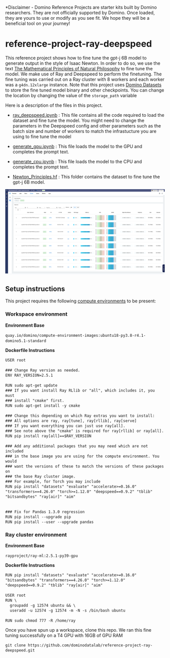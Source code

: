*Disclaimer - Domino Reference Projects are starter kits built by Domino researchers. They are not officially supported by Domino. Once loaded, they are yours to use or modify as you see fit. We hope they will be a beneficial tool on your journey!

# reference-project-ray-deepspeed
This reference project shows how to fine tune the gpt-j 6B model to generate output in the style of Isaac Newton. In order to do so, we use the text [The Mathematical Principles of Natural Philosophy](https://en.wikisource.org/wiki/The_Mathematical_Principles_of_Natural_Philosophy_(1846)) to fine tune the model. We make use of Ray and Deepspeed to perform the finetuning. The fine tuning was carried out on a Ray cluster with 8 workers and each worker was a `g4dn.12xlarge` instance. Note that this project uses [Domino Datasets](https://docs.dominodatalab.com/en/latest/user_guide/0a8d11/datasets/) to store the fine tuned model binary and other checkpoints. You can change the location by changing the value of the `storage_path` variable

Here is a description of the files in this project.

* [ray_deepspeed.ipynb](ray_deepspeed.ipynb) : This file contains all the code required to load the dataset and fine tune the model. You might need to change the parameters in the Deepspeed config and other parameters such as the batch size and number of workers to match the infrastucture you are using to fine tune the model

* [generate_gpu.ipynb](generate_gpu.ipynb) : This file loads the model to the GPU  and completes the prompt text.

* [generate_cpu.ipynb](generate_cpu.ipynb) : This file loads the model to the CPU  and completes the prompt text.

* [Newton_Principles.hf](Newton_Principles.hf) : This folder contains the dataset to fine tune the gpt-j 6B model. 


![Ray_Training](ray_training.png)

## Setup instructions

This project requires the following [compute environments](https://docs.dominodatalab.com/en/latest/user_guide/f51038/environments/) to be present:

### Workspace environment
**Environment Base** 

```quay.io/domino/compute-environment-images:ubuntu18-py3.8-r4.1-domino5.1-standard```

**Dockerfile Instructions**

```
USER root

### Change Ray version as needed.
ENV RAY_VERSION=2.5.1

RUN sudo apt-get update
### If you want install Ray RLlib or "all", which includes it, you must
### install "cmake" first.
RUN sudo apt-get install -y cmake

### Change this depending on which Ray extras you want to install:
### All options are ray, ray[tune], ray[rllib], ray[serve]
### If you want everything you can just use ray[all].
### See note above the "cmake" is required for ray[rllib] or ray[all].
RUN pip install ray[all]==$RAY_VERSION

### Add any additional packages that you may need which are not included
### in the base image you are using for the compute environment. You would
### want the versions of these to match the versions of these packages on
### the base Ray cluster image.
### For example, for Torch you may include
RUN pip install "datasets" "evaluate" "accelerate>=0.16.0" "transformers==4.26.0" "torch>=1.12.0" "deepspeed==0.9.2" "tblib" "bitsandbytes" "ray[air]" "aim"


### Fix for Pandas 1.3.0 regression
RUN pip install --upgrade pip
RUN pip install --user --upgrade pandas

```

### Ray cluster environment

**Environment Base** 

```rayproject/ray-ml:2.5.1-py39-gpu```

**Dockerfile Instructions**

```
RUN pip install "datasets" "evaluate" "accelerate>=0.16.0" "bitsandbytes" "transformers==4.26.0" "torch>=1.12.0" "deepspeed==0.9.2" "tblib" "ray[air]" "aim"

USER root
RUN \
  groupadd -g 12574 ubuntu && \
  useradd -u 12574 -g 12574 -m -N -s /bin/bash ubuntu
  
RUN sudo chmod 777 -R /home/ray
```
Once you have spun up a workspace, clone this repo. We ran this fine tuning successfully on a T4 GPU with 16GB of GPU RAM

```
git clone https://github.com/dominodatalab/reference-project-ray-deepspeed.git
```
